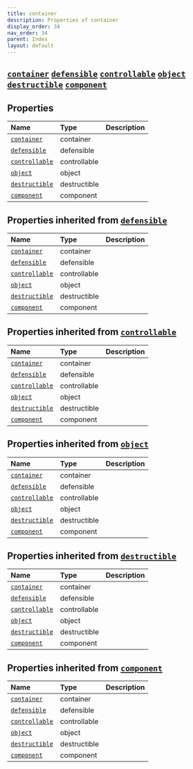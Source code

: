 ```yaml
---
title: container
description: Properties of container
display_order: 34
nav_order: 34
parent: Index
layout: default
---
```


##  [`container`](./container.html)  [`defensible`](./defensible.html)  [`controllable`](./controllable.html)  [`object`](./object.html)  [`destructible`](./destructible.html)  [`component`](./component.html) 
## Properties
| Name | Type | Description |
|:-----|:-----|:------------|
| [`container`](./container.html) | container |  |
| [`defensible`](./defensible.html) | defensible |  |
| [`controllable`](./controllable.html) | controllable |  |
| [`object`](./object.html) | object |  |
| [`destructible`](./destructible.html) | destructible |  |
| [`component`](./component.html) | component |  |
## Properties inherited from [`defensible`](./defensible.html)
| Name | Type | Description |
|:-----|:-----|:------------|
| [`container`](./container.html) | container |  |
| [`defensible`](./defensible.html) | defensible |  |
| [`controllable`](./controllable.html) | controllable |  |
| [`object`](./object.html) | object |  |
| [`destructible`](./destructible.html) | destructible |  |
| [`component`](./component.html) | component |  |
## Properties inherited from [`controllable`](./controllable.html)
| Name | Type | Description |
|:-----|:-----|:------------|
| [`container`](./container.html) | container |  |
| [`defensible`](./defensible.html) | defensible |  |
| [`controllable`](./controllable.html) | controllable |  |
| [`object`](./object.html) | object |  |
| [`destructible`](./destructible.html) | destructible |  |
| [`component`](./component.html) | component |  |
## Properties inherited from [`object`](./object.html)
| Name | Type | Description |
|:-----|:-----|:------------|
| [`container`](./container.html) | container |  |
| [`defensible`](./defensible.html) | defensible |  |
| [`controllable`](./controllable.html) | controllable |  |
| [`object`](./object.html) | object |  |
| [`destructible`](./destructible.html) | destructible |  |
| [`component`](./component.html) | component |  |
## Properties inherited from [`destructible`](./destructible.html)
| Name | Type | Description |
|:-----|:-----|:------------|
| [`container`](./container.html) | container |  |
| [`defensible`](./defensible.html) | defensible |  |
| [`controllable`](./controllable.html) | controllable |  |
| [`object`](./object.html) | object |  |
| [`destructible`](./destructible.html) | destructible |  |
| [`component`](./component.html) | component |  |
## Properties inherited from [`component`](./component.html)
| Name | Type | Description |
|:-----|:-----|:------------|
| [`container`](./container.html) | container |  |
| [`defensible`](./defensible.html) | defensible |  |
| [`controllable`](./controllable.html) | controllable |  |
| [`object`](./object.html) | object |  |
| [`destructible`](./destructible.html) | destructible |  |
| [`component`](./component.html) | component |  |


